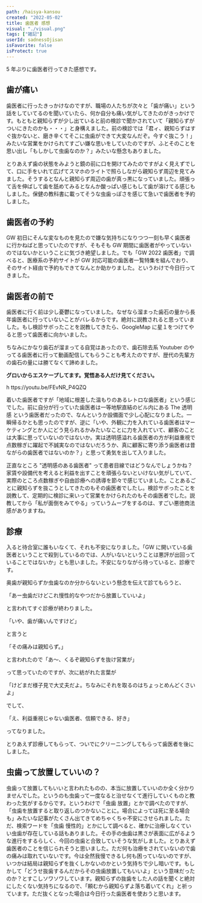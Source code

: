 ```yaml
---
path: /haisya-kansou
created: "2022-05-02"
title: 歯医者 感想
visual: "./visual.png"
tags: ["雑記"]
userId: sadnessOjisan
isFavorite: false
isProtect: true
---
```


5 年ぶりに歯医者行ってきた感想です。

## 歯が痛い

歯医者に行ったきっかけなのですが、職場の人たちが次々と「歯が痛い」という話をしていてるのを聞いていたら、何か自分も痛い気がしてきたのがきっかけです。もともと親知らずが少し出ていると前の検診で聞かされていて「親知らずがついにきたのかも・・・」と身構えました。前の検診では「君ィ、親知らずはすぐ抜かないと、磨き辛くてそこに虫歯ができて大変なんだぞ。今すぐ抜こう！」みたいな営業をかけられてすごい嫌な思いをしていたのですが、ふとそのことを思い出し「もしかして虫歯なのか？」みたいな懸念もありました。

とりあえず歯の状態をみようと鏡の前に口を開けてみたのですがよく見えずでして、口に手をいれて広げてスマホのライトで照らしながら親知らず周辺を見てみました。そうするとなんと親知らず周辺の歯が真っ黒になっていました。頑張って舌を伸ばして歯を舐めてみるとなんか酸っぱい感じもして歯が溶けてる感じもしました。保健の教科書に載ってそうな虫歯っぽさを感じて急いで歯医者を予約しました。

## 歯医者の予約

GW 初日にそんな変なものを見たので嫌な気持ちになりつつ一刻も早く歯医者に行かねばと思っていたのですが、そもそも GW 期間に歯医者がやっていないのではないかということに気づき絶望しました。でも「GW 2022 歯医者」で調べると、医療系の予約サイトが GW 対応可能の歯医者一覧特集を組んでおり、そのサイト経由で予約もできてなんとか助かりました。というわけで今日行ってきました。

## 歯医者の前で

歯医者に行く前は少し憂鬱になっていました。なぜなら溜まった歯石の量から長年歯医者に行っていないことがバレるからです。絶対に説教されると思っていました。もし検診サボったことを説教してきたら、GoogleMap に星１をつけてやると思って歯医者に向かいました。

ちなみにかなり歯石が溜まってる自覚はあったので、歯石除去系 Youtuber のやってる歯医者に行って動画配信してもらうことも考えたのですが、歴代の先輩方の歯石の量には勝てなくて諦めました。

**グロいからエスケープしてます。覚悟ある人だけ見てください。**

h ttps://youtu.be/FEvNR_P4QZQ

着いた歯医者ですが「地域に根差した温もりのあるレトロな歯医者」という感じでした。前に自分が行っていた歯医者は一等地駅直結のビル内にある The 透明感 という歯医者だったので、なんというか設備面で少し心配になりました。一瞬帰るかとも思ったのですが、逆に「いや、外観に力を入れている歯医者はマーケティングとか人にどう見られるかみたいなことに力を入れていて、顧客のことは大事に思っていないのではないか。実は透明感溢れる歯医者の方が利益重視で点数稼ぎに躍起で不誠実なのではないだろうか、真に顧客に寄り添う歯医者は昔ながらの歯医者ではないのか？」と思って勇気を出して入りました。

正直なところ "透明感のある歯医者" って患者目線ではどうなんでしょうかね？家賃や設備代を考えると利益を出すことを頑張らないといけない気がしていて、実際のところ点数稼ぎや自由診療への誘導を節々で感じていました。ことあるごとに親知らずを抜こうとしてきたのもその歯医者でしたし。検診サボったことを説教して、定期的に検診に来いって営業をかけられたのもその歯医者でした。説教してから「私が面倒をみてやる」っていうムーブをするのは、すごい悪徳商法感がありますね。

## 診療

入ると待合室に誰もいなくて、それも不安になりました。「GW に開いている歯医者ということで殺到しているのでは、人がいないということは悪評が出回っていることではないか」とも思いました。不安になりながら待っていると、診療です。

奥歯が親知らずか虫歯なのか分からないという懸念を伝えて診てもらうと、

「あー虫歯だけどこれ慢性的なやつだから放置していいよ」

と言われてすぐ診療が終わりました。

「いや、歯が痛いんですけど」

と言うと

「その痛みは親知らず。」

と言われたので「あ〜、くるぞ親知らずを抜け営業が」

って思っていたのですが、次に紡がれた言葉が

「けどまだ様子見で大丈夫だよ。ちなみにそれを取るのはちょっとめんどくさいよ」

でして、

「え、利益重視じゃない歯医者、信頼できる、好き」

ってなりました。

とりあえず診療してもらって、ついでにクリーニングしてもらって歯医者を後にしました。

## 虫歯って放置していいの？

虫歯って放置してもいいと言われたものの、本当に放置していいのか全く分かりませんでした。というのも虫歯って一度なると治せなくて進行していくものと教わった気がするからです。というわけで「虫歯 放置」とかで調べたのですが、「虫歯を放置すると取り返しのつかないことに。場合によっては死に至る場合も」みたいな記事がたくさん出てきてめちゃくちゃ不安にさせられました。ただ、検索ワードを「虫歯 慢性的」とかにして調べると、確かに治療しなくていい虫歯が存在している話もありました。その手の虫歯は黒さが表面に広がるような進行をするらしく、今回の虫歯と合致していそうな気がしました。とりあえず歯医者のことを信じられそうと思いました。ただ何も治療をされていないので歯の痛みは取れていないです。今は全然我慢できるし何も困っていないのですが、いつかは結局は親知らずを抜くしかないのかという気持ちで少し暗いです。もしかして「どうせ抜歯するんだからその虫歯放置してもいいよ」という意味だったのか？とすこしソワソワしています。親知らずの抜歯をした人の話を聞くと絶対にしたくない気持ちになるので、「頼むから親知らずよ落ち着いてくれ」と祈っています。ただ抜くとなった場合は今日行った歯医者を使おうと思います。
